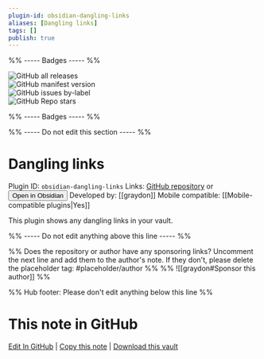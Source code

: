 ```yaml
---
plugin-id: obsidian-dangling-links
aliases: [Dangling links]
tags: []
publish: true
---
```


%% ----- Badges ----- %%

![GitHub all releases](https://img.shields.io/github/downloads/graydon/obsidian-dangling-links/total?color=573E7A&logo=github&style=for-the-badge)  
![GitHub manifest version](https://img.shields.io/github/manifest-json/v/graydon/obsidian-dangling-links?color=573E7A&logo=github&style=for-the-badge)  
![GitHub issues by-label](https://img.shields.io/github/issues/graydon/obsidian-dangling-links/help%20wanted?color=573E7A&logo=github&style=for-the-badge)  
![GitHub Repo stars](https://img.shields.io/github/stars/graydon/obsidian-dangling-links?color=573E7A&logo=github&style=for-the-badge)

%% ----- Badges ----- %%

%% ----- Do not edit this section ----- %%

# Dangling links

Plugin ID: `obsidian-dangling-links`
Links: [GitHub repository](https://github.com/graydon/obsidian-dangling-links) or [<button id=HH>Open in Obsidian</button>](obsidian://show-plugin?id=obsidian-dangling-links)
Developed by: [[graydon]]
Mobile compatible: [[Mobile-compatible plugins|Yes]]

This plugin shows any dangling links in your vault.

%% ----- Do not edit anything above this line ----- %%

%% Does the repository or author have any sponsoring links? Uncomment the next line and add them to the author's note. If they don't, please delete the placeholder tag: #placeholder/author %%
%% ![[graydon#Sponsor this author]] %%

%% Hub footer: Please don't edit anything below this line %%

# This note in GitHub

<span class="git-footer">[Edit In GitHub](https://github.dev/obsidian-community/obsidian-hub/blob/main/02%20-%20Community%20Expansions/02.05%20All%20Community%20Expansions/Plugins/obsidian-dangling-links.md "git-hub-edit-note") | [Copy this note](https://raw.githubusercontent.com/obsidian-community/obsidian-hub/main/02%20-%20Community%20Expansions/02.05%20All%20Community%20Expansions/Plugins/obsidian-dangling-links.md "git-hub-copy-note") | [Download this vault](https://github.com/obsidian-community/obsidian-hub/archive/refs/heads/main.zip "git-hub-download-vault") </span>
